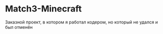 # Match3-Minecraft
Заказной проект, в котором я работал кодером, но который не удался и был отменён
